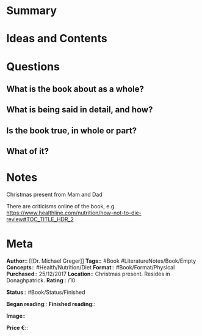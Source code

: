 # Summary

# Ideas and Contents

# Questions
## What is the book about as a whole?

## What is being said in detail, and how?

## Is the book true, in whole or part?

## What of it?

# Notes
Christmas present from Mam and Dad

There are criticisms online of the book, e.g.
https://www.healthline.com/nutrition/how-not-to-die-review#TOC_TITLE_HDR_2

# Meta
**Author**:: [[Dr. Michael Greger]]
**Tags::** #Book #LiteratureNotes/Book/Empty 
**Concepts**:: #Health/Nutrition/Diet
**Format**:: #Book/Format/Physical 
**Purchased**:: 25/12/2017
**Location**:: Christmas present. Resides in Donaghpatrick.
**Rating**:: /10

**Status**:: #Book/Status/Finished 

**Began reading**:: 
**Finished reading**:: 

**Image**:: 

**Price €**::
